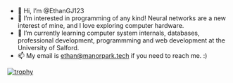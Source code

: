 - 👋 Hi, I’m @EthanGJ123
- 👀 I’m interested in programming of any kind! Neural networks are a new interest of mine, and I love exploring computer hardware.
- 🌱 I’m currently learning computer system internals, databases, professional development, programmming and web development at the University of Salford. 
- 📫 My email is ethan@manorpark.tech if you need to reach me. :)

[![trophy](https://github-profile-trophy.vercel.app/?username=EthanGJ123)](https://github.com/ryo-ma/github-profile-trophy)
<!---
EthanGJ123/EthanGJ123 is a ✨ special ✨ repository because its `README.md` (this file) appears on your GitHub profile.
You can click the Preview link to take a look at your changes.
--->
